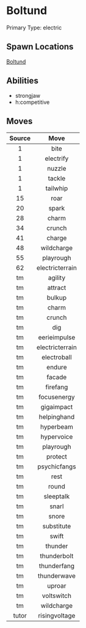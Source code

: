 # Boltund  
Primary Type: electric  
  
## Spawn Locations  
[Boltund](/data/spawn_presets/boltund.md)  
  
## Abilities  
  * strongjaw
  * h:competitive
  
  
## Moves  
  
| Source | Move |  
|:---:|:---:|  
| 1 | bite |  
| 1 | electrify |  
| 1 | nuzzle |  
| 1 | tackle |  
| 1 | tailwhip |  
| 15 | roar |  
| 20 | spark |  
| 28 | charm |  
| 34 | crunch |  
| 41 | charge |  
| 48 | wildcharge |  
| 55 | playrough |  
| 62 | electricterrain |  
| tm | agility |  
| tm | attract |  
| tm | bulkup |  
| tm | charm |  
| tm | crunch |  
| tm | dig |  
| tm | eerieimpulse |  
| tm | electricterrain |  
| tm | electroball |  
| tm | endure |  
| tm | facade |  
| tm | firefang |  
| tm | focusenergy |  
| tm | gigaimpact |  
| tm | helpinghand |  
| tm | hyperbeam |  
| tm | hypervoice |  
| tm | playrough |  
| tm | protect |  
| tm | psychicfangs |  
| tm | rest |  
| tm | round |  
| tm | sleeptalk |  
| tm | snarl |  
| tm | snore |  
| tm | substitute |  
| tm | swift |  
| tm | thunder |  
| tm | thunderbolt |  
| tm | thunderfang |  
| tm | thunderwave |  
| tm | uproar |  
| tm | voltswitch |  
| tm | wildcharge |  
| tutor | risingvoltage |  
  
